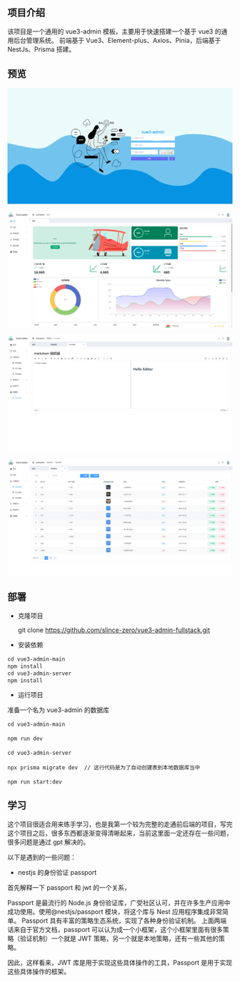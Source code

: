 ## 项目介绍

该项目是一个通用的 vue3-admin 模板，主要用于快速搭建一个基于 vue3 的通用后台管理系统。
前端基于 Vue3、Element-plus、Axios、Pinia，后端基于 NestJs、Prisma 搭建。

## 预览

![image.png](./img/login.png)

![image.png](./img/home.png)

![image.png](./img/editor.png)

![image.png](./img/table.png)

## 部署

- 克隆项目

  git clone https://github.com/slince-zero/vue3-admin-fullstack.git

- 安装依赖

```
cd vue3-admin-main
npm install
cd vue3-admin-server
npm install
```

- 运行项目

准备一个名为 vue3-admin 的数据库

```
cd vue3-admin-main

npm run dev

cd vue3-admin-server

npx prisma migrate dev  // 这行代码是为了自动创建表到本地数据库当中

npm run start:dev
```

## 学习

这个项目很适合用来练手学习，也是我第一个较为完整的走通前后端的项目，写完这个项目之后，很多东西都逐渐变得清晰起来，当前这里面一定还存在一些问题，很多问题是通过 gpt 解决的。

以下是遇到的一些问题：

- nestjs 的身份验证 passport

首先解释一下 passport 和 jwt 的一个关系，

Passport 是最流行的 Node.js 身份验证库，广受社区认可，并在许多生产应用中成功使用。使用@nestjs/passport 模块，将这个库与 Nest 应用程序集成非常简单。
Passport 具有丰富的策略生态系统，实现了各种身份验证机制。
上面两端话来自于官方文档，passport 可以认为成一个小框架，这个小框架里面有很多策略（验证机制）一个就是 JWT 策略，另一个就是本地策略，还有一些其他的策略。

因此，这样看来，JWT 库是用于实现这些具体操作的工具，Passport 是用于实现这些具体操作的框架。


